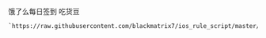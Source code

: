 饿了么每日签到 吃货豆

    `https://raw.githubusercontent.com/blackmatrix7/ios_rule_script/master/script/obsolete/eleme/eleme_daily.sgmodule`